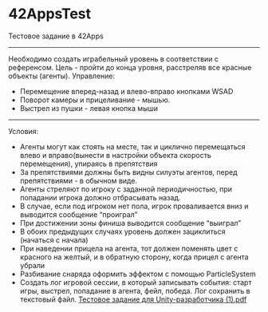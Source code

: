 # 42AppsTest
Тестовое задание в 42Apps 
***
Необходимо создать играбельный уровень в соответствии с референсом.
Цель - пройти до конца уровня, расстреляв все красные объекты (агенты).
Управление:
- Перемещение вперед-назад и влево-вправо кнопками WSAD
- Поворот камеры и прицеливание - мышью.
- Выстрел из пушки - левая кнопка мыши
***
Условия:
- Агенты могут как стоять на месте, так и циклично перемещаться влево и вправо(вынести в
настройки объекта скорость перемещения), упираясь в препятствия
- За препятствиями должны быть видны силуэты агентов, перед препятствиями - в обычном
виде.
- Агенты стреляют по игроку с заданной периодичностью, при попадании игрока должно
отбрасывать назад.
- В случае, если под игроком нет пола, игрок проваливается вниз и выводится сообщение
“проиграл”
- При достижении зоны финиша выводится сообщение “выиграл”
- В обоих предыдущих случаях уровень должен зациклиться (начаться с начала)
- При наведении прицела на агента, тот должен поменять цвет с красного на желтый, и в
обратную сторону, когда прицел с агента убрали
- Разбивание снаряда оформить эффектом с помощью ParticleSystem
- Создать лог игровой сессии, в который записывать события: старт игры, выстрел,
попадание в агента, фейл, победа. Лог сохранить в текстовый файл.
[Тестовое задание для Unity-разработчика (1).pdf](https://github.com/doker4451pro/42AppsTest/files/8942107/Unity-.1.pdf)
